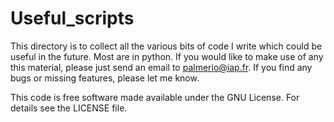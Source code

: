 # Useful_scripts
This directory is to collect all the various bits of code I write which could be useful in the future.
Most are in python. 
If you would like to make use of any this material, please just send an email to palmerio@iap.fr.
If you find any bugs or missing features, please let me know.

This code is free software made available under the GNU License. For details see the LICENSE file.
